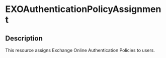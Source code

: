 # EXOAuthenticationPolicyAssignment

## Description

This resource assigns Exchange Online Authentication Policies to users.
